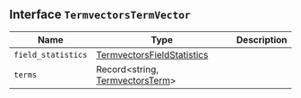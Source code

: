 ## Interface `TermvectorsTermVector`

| Name | Type | Description |
| - | - | - |
| `field_statistics` | [TermvectorsFieldStatistics](./TermvectorsFieldStatistics.md) | &nbsp; |
| `terms` | Record<string, [TermvectorsTerm](./TermvectorsTerm.md)> | &nbsp; |
